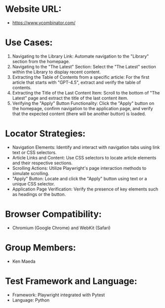 # Website URL:
- https://www.ycombinator.com/

# Use Cases:
1. Navigating to the Library Link: Automate navigation to the "Library" section from the homepage.
2. Navigating to the "The Latest" Section: Select the "The Latest" section within the Library to display recent content.
3. Extracting the Table of Contents from a specific article: For the first article that starts with "GPT-4.5", extract and verify the table of contents.
4. Extracting the Title of the Last Content Item: Scroll to the bottom of "The Latest" page and extract the title of the last content item.
5. Verifying the "Apply" Button Functionality: Click the "Apply" button on the homepage, confirm navigation to the application page, and verify that the expected content (there will be another button) is loaded.

# Locator Strategies:
- Navigation Elements: Identify and interact with navigation tabs using link text or CSS selectors.
- Article Links and Content: Use CSS selectors to locate article elements and their respective sections.
- Scrolling Actions: Utilize Playwright's page interaction methods to simulate scrolling.
- "Apply" Button: Locate and click the "Apply" button using text or a unique CSS selector.
- Application Page Verification: Verify the presence of key elements such as headings or the button.

# Browser Compatibility:
- Chromium (Google Chrome) and WebKit (Safari)

# Group Members:
- Ken Maeda

# Test Framework and Language:
- Framework: Playwright integrated with Pytest
- Language: Python
